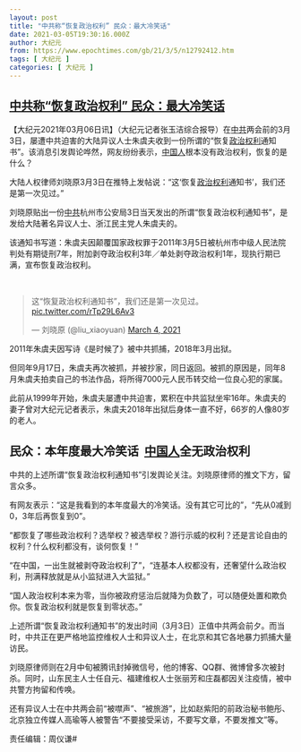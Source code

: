 ```yaml
---
layout: post
title: "中共称“恢复政治权利” 民众：最大冷笑话"
date: 2021-03-05T19:30:16.000Z
author: 大纪元
from: https://www.epochtimes.com/gb/21/3/5/n12792412.htm
tags: [ 大纪元 ]
categories: [ 大纪元 ]
---
```

<!--1614972616000-->
[中共称“恢复政治权利” 民众：最大冷笑话](https://www.epochtimes.com/gb/21/3/5/n12792412.htm)
------

<div>
<p>【大纪元2021年03月06日讯】（大纪元记者张玉洁综合报导）在<a href="https://www.epochtimes.com/gb/tag/%E4%B8%AD%E5%85%B1.html">中共</a>两会前的3月3日，屡遭中共迫害的大陆异议人士朱虞夫收到一份所谓的“恢复<a href="https://www.epochtimes.com/gb/tag/%E6%94%BF%E6%B2%BB%E6%9D%83%E5%88%A9.html">政治权利</a>通知书”。该消息引发舆论哗然，网友纷纷表示，<a href="https://www.epochtimes.com/gb/tag/%E4%B8%AD%E5%9B%BD%E4%BA%BA.html">中国人</a>根本没有政治权利，恢复的是什么？</p><p>大陆人权律师刘晓原3月3日在推特上发帖说：“这‘恢复<a href="https://www.epochtimes.com/gb/tag/%E6%94%BF%E6%B2%BB%E6%9D%83%E5%88%A9.html">政治权利</a>通知书’，我们还是第一次见过。”</p><p>刘晓原贴出一份<a href="https://www.epochtimes.com/gb/tag/%E4%B8%AD%E5%85%B1.html">中共</a>杭州市公安局3日当天发出的所谓“恢复政治权利通知书”，是发给大陆著名异议人士、浙江民主党人朱虞夫的。</p><p>该通知书写道：朱虞夫因颠覆国家政权罪于2011年3月5日被杭州市中级人民法院判处有期徒刑7年，附加剥夺政治权利3年／单处剥夺政治权利1年，现执行期已满，宣布恢复政治权利。</p></p><p>&nbsp;</p><blockquote class="twitter-tweet"><p dir="ltr" lang="zh">这“恢复政治权利通知书”，我们还是第一次见过。 <a href="https://t.co/rTp29L6Av3">pic.twitter.com/rTp29L6Av3</a></p><p>— 刘晓原 (@liu_xiaoyuan) <a href="https://twitter.com/liu_xiaoyuan/status/1367394154221764609?ref_src=twsrc%5Etfw">March 4, 2021</a></p></blockquote><p><script async src="https://platform.twitter.com/widgets.js" charset="utf-8"></script><p>2011年朱虞夫因写诗《是时候了》被中共抓捕，2018年3月出狱。</p><p>但同年9月17日，朱虞夫再次被抓，并被抄家，同日返回。被抓的原因是，同年8月朱虞夫拍卖自己的书法作品，将所得7000元人民币转交给一位良心犯的家属。</p><p>此前从1999年开始，朱虞夫屡遭中共迫害，累积在中共监狱坐牢16年。朱虞夫的妻子曾对大纪元记者表示，朱虞夫2018年出狱后身体一直不好，66岁的人像80岁的老人。</p><h2>民众：本年度最大冷笑话  <a href="https://www.epochtimes.com/gb/tag/%E4%B8%AD%E5%9B%BD%E4%BA%BA.html">中国人</a>全无政治权利</h2><p>中共的上述所谓“恢复政治权利通知书”引发舆论关注。刘晓原律师的推文下方，留言众多。</p><p>有网友表示：“这是我看到的本年度最大的冷笑话。没有其它可比的”，“先从0减到0，3年后再恢复到0”。</p><p>“都恢复了哪些政治权利？选举权？被选举权？游行示威的权利？还是言论自由的权利？什么权利都没有，谈何恢复！”</p><p>“在中国，一出生就被剥夺政治权利了”，“连基本人权都没有，还奢望什么政治权利，刑满释放就是从小监狱进入大监狱。”</p><p>“国人政治权利本来为零，当你被政府惩治后就降为负数了，可以随便处置和欺负你。恢复政治权利就是恢复到零状态。”</p><p>上述所谓“恢复政治权利通知书”的发出时间（3月3日）正值中共两会前夕。而当时，中共正在更严格地监控维权人士和异议人士，在北京和其它各地暴力抓捕大量访民。</p><p>刘晓原律师则在2月中旬被腾讯封掉微信号，他的博客、QQ群、微博曾多次被封杀。同时，山东民主人士任自元、福建维权人士张丽芳和庄磊都因关注疫情，被中共警方拘留和传唤。</p><p>还有异议人士在中共两会前“被噤声”、“被旅游”，比如赵紫阳的前政治秘书鲍彤、北京独立传媒人高瑜等人被警告“不要接受采访，不要写文章，不要发推文”等。</p><p>责任编辑：周仪谦#</p>
</div>
